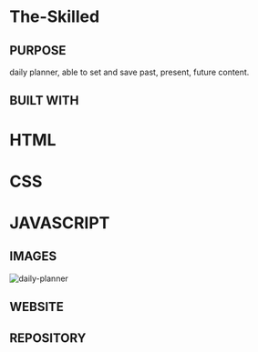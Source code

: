 # The-Skilled

## PURPOSE
daily planner, able to set and save past, present, future content.

## BUILT WITH
# HTML
# CSS
# JAVASCRIPT

## IMAGES
![daily-planner](https://user-images.githubusercontent.com/81876258/139300983-6bf2aabb-3fcf-41f9-98fe-9d0514e7f2bf.png)


## WEBSITE


## REPOSITORY
